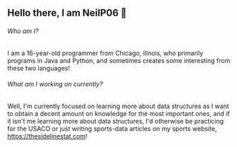 ## Hello there, I am NeilP06 👋

###### Who am I? 
I am a 16-year-old programmer from Chicago, Illnois, who primarily programs in Java and Python, and sometimes creates some interesting from these two languages! 

###### What am I working on currently?
Well, I'm currently focused on learning more about data structures as I want to obtain a decent amount on knowledge for the most important ones, and if it isn't me learning more about data structures, I'd otherwise be practicing for the USACO or just writing sports-data articles on my sports website, https://thesidelinestat.com!

